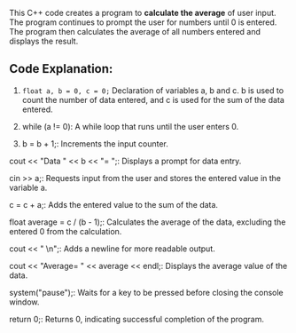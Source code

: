 This C++ code creates a program to __calculate the average__ of user input. The program continues to prompt the user for numbers until 0 is entered. The program then calculates the average of all numbers entered and displays the result.

## Code Explanation:

1. `float a, b = 0, c = 0;`  Declaration of variables a, b and c. b is used to count the number of data entered, and c is used for the sum of the data entered.

2. while (a != 0): A while loop that runs until the user enters 0.

3. b = b + 1;: Increments the input counter.

cout << "Data " << b << "= ";: Displays a prompt for data entry.

cin >> a;: Requests input from the user and stores the entered value in the variable a.

c = c + a;: Adds the entered value to the sum of the data.

float average = c / (b - 1);: Calculates the average of the data, excluding the entered 0 from the calculation.

cout << " \n";: Adds a newline for more readable output.

cout << "Average= " << average << endl;: Displays the average value of the data.

system("pause");: Waits for a key to be pressed before closing the console window.

return 0;: Returns 0, indicating successful completion of the program.
